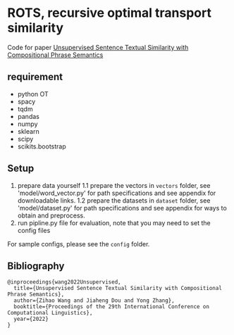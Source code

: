# ROTS, recursive optimal transport similarity

Code for paper [Unsupervised Sentence Textual Similarity with Compositional Phrase Semantics](https://arxiv.org/abs/2210.02284)

## requirement
- python OT
- spacy
- tqdm
- pandas
- numpy
- sklearn
- scipy
- scikits.bootstrap

## Setup

1. prepare data yourself
1.1 prepare the vectors in `vectors` folder, see 'model/word_vector.py' for path specifications and see appendix for downloadable links.
1.2 prepare the datasets in `dataset` folder, see 'model/dataset.py' for path specifications and see appendix for ways to obtain and preprocess.
2. run pipline.py file for evaluation, note that you may need to set the config files

For sample configs, please see the `config` folder.


## Bibliography
```
@inproceedings{wang2022Unsupervised,
  title={Unsupervised Sentence Textual Similarity with Compositional Phrase Semantics},
  author={Zihao Wang and Jiaheng Dou and Yong Zhang},
  booktitle={Proceedings of the 29th International Conference on Computational Linguistics},
  year={2022}
}
```
